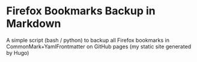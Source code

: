 # Firefox Bookmarks Backup in Markdown
A simple script (bash / python) to backup all Firefox bookmarks in CommonMark+YamlFrontmatter on GitHub pages (my static site generated by Hugo)
